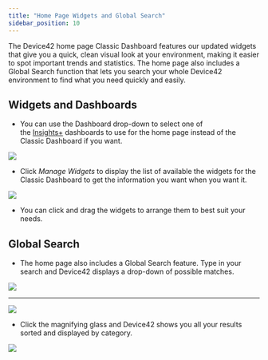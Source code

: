 ```yaml
---
title: "Home Page Widgets and Global Search"
sidebar_position: 10
---
```


The Device42 home page Classic Dashboard features our updated widgets that give you a quick, clean visual look at your environment, making it easier to spot important trends and statistics. The home page also includes a Global Search function that lets you search your whole Device42 environment to find what you need quickly and easily.

## Widgets and Dashboards

- You can use the Dashboard drop-down to select one of the [Insights+](reporting/reports/insights-plus.md) dashboards to use for the home page instead of the Classic Dashboard if you want.

![](/assets/images/D42-21560_home-page-dashboard-menu.png)

- Click _Manage Widgets_ to display the list of available the widgets for the Classic Dashboard to get the information you want when you want it.

![](/assets/images/D42-21560_home-page-dashboard-widgets.png)

- You can click and drag the widgets to arrange them to best suit your needs.

## Global Search

- The home page also includes a Global Search feature. Type in your search and Device42 displays a drop-down of possible matches.

![](/assets/images/D42-21560_search-1-start.png)

* * *

![](/assets/images/D42-21560_search-2-drop-down.png)

- Click the magnifying glass and Device42 shows you all your results sorted and displayed by category.

![](/assets/images/D42-21560_search-3-results.png)
